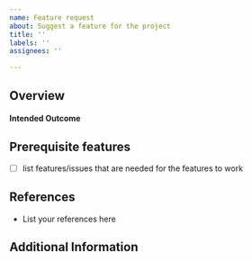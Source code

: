 ```yaml
---
name: Feature request
about: Suggest a feature for the project
title: ''
labels: ''
assignees: ''

---
```


## Overview
<!---- Describe your feature here ---->

#### Intended Outcome
<!---- What do you expect after the feature is developed ---->

## Prerequisite features
- [ ] list features/issues that are needed for the features to work

## References
- List your references here

## Additional Information 
<!---- Provide additional info here like images ---->
